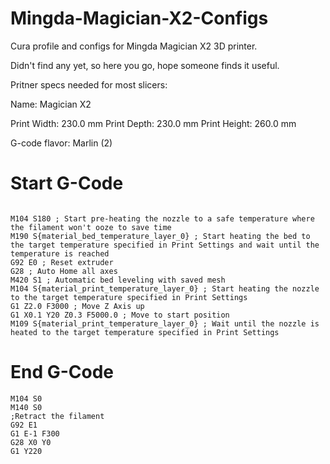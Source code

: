 # Mingda-Magician-X2-Configs
Cura profile and configs for Mingda Magician X2 3D printer.

Didn't find any yet, so here you go, hope someone finds it useful.


Pritner specs needed for most slicers:

Name: Magician X2

Print Width: 230.0 mm
Print Depth: 230.0 mm
Print Height: 260.0 mm

G-code flavor: Marlin (2)

# Start G-Code
```

M104 S180 ; Start pre-heating the nozzle to a safe temperature where the filament won't ooze to save time
M190 S{material_bed_temperature_layer_0} ; Start heating the bed to the target temperature specified in Print Settings and wait until the temperature is reached
G92 E0 ; Reset extruder
G28 ; Auto Home all axes
M420 S1 ; Automatic bed leveling with saved mesh
M104 S{material_print_temperature_layer_0} ; Start heating the nozzle to the target temperature specified in Print Settings
G1 Z2.0 F3000 ; Move Z Axis up
G1 X0.1 Y20 Z0.3 F5000.0 ; Move to start position
M109 S{material_print_temperature_layer_0} ; Wait until the nozzle is heated to the target temperature specified in Print Settings
```

# End G-Code
```
M104 S0
M140 S0
;Retract the filament
G92 E1
G1 E-1 F300
G28 X0 Y0
G1 Y220
```
